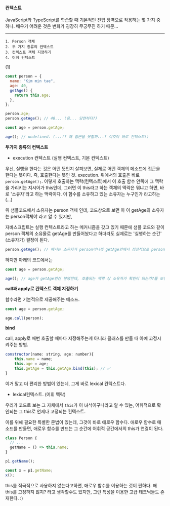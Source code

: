 #### 컨텍스트

JavaScript와 TypeScript를 학습할 때 기본적인 진입 장벽으로 작용하는 몇 가지 중 하나.
배우기 어려운 것은 변화가 굉장히 무궁무진 하기 때문...

---

```
1. Person 객체
2. 두 가지 종류의 컨텍스트
3. 컨텍스트 객체 지정하기
4. 어휘 컨텍스트
```

(1)

```js
const person = {
  name: "Kim min tae",
  age: 40,
  getAge() {
    return this.age;
  },
};

person.age;
person.getAge(); // 40... (음... 당연하다?)
```

```js
const age = person.getAge;

age(); // undefined. (...!? 왜 접근을 못할까...? 이것이 바로 컨텍스트!)
```

**두가지 종류의 컨텍스트**

- execution 컨텍스트 (실행 컨텍스트, 기본 컨텍스트)

우선, 실행을 한다는 것은 어떤 뜻인지 살펴보면, 실제로 어떤 객체의 메소드에 접근을 한다는 뜻이다.
즉, 호출한다는 뜻인 것. execution.
위에서의 호출은 바로 `person.getAge();`.
이렇게 호출하는 맥락(컨텍스트)에서 이 호출 함수 안쪽에 그 맥락을 가리키는 지시어가 this인데,
그러면 이 this라고 하는 객체의 맥락은 뭐냐고 하면,
바로 '소유자'라고 하는 맥락이다. 이 함수를 소유하고 있는 소유자는 누구인가 라고하는 (...)

위 샘플코드에서 소유자는 person 객체 인데,
코드상으로 보면 아 이 getAge의 소유자는 person객체야 라고 알 수 있지만,

자바스크립트는 실행 컨텍스트라고 하는 메커니즘을 갖고 있기 때문에
샘플 코드와 같이 person 객체의 소유물로 getAge를 만들어놨다고 하더라도
실제로는 '실행하는 순간' (소유자가) 결정이 된다.

```js
person.getAge(); // 에서는 소유자가 person이니까 getAge안에서 정상적으로 person의 age가 this로써 접근이 되는 것이다.
```

하지만 아래의 코드에서는

```js
const age = person.getAge;

age(); // age가 getAge인건 분명한데, 호출되는 맥락 상 소유자가 확인이 되는가?를 보면 소유자 확인이 되지 않고 있다. (소유자가 벗겨진다고 표현함.) 즉, age 함수를 실행하는 순간에 소유자 확인이 안 되고 있는 것. 그래서 소유자가 없으니까. this.age가 없어서 undefined가 되는 것이다.
```

**call과 apply로 컨텍스트 객체 지정하기**

함수라면 기본적으로 제공해주는 메소드.

```js
const age = person.getAge;

age.call(person);
```

**bind**

call, apply로 매번 호출할 때마다 지정해주는게 아니라 클래스를 만들 때 아예 고정시켜주는 방법.

```js
constructor(name: string, age: number){
    this.name = name;
    this.age = age;
    this.getAge = this.getAge.bind(this); // ✅
}
```

이거 말고 더 편리한 방법이 있는데,
그게 바로 lexical 컨텍스트다.

- lexical컨텍스트. (어휘 맥락)

우리가 코드로 보는 그 자체에서 `this`가 이 녀석이구나라고 알 수 있는,
어휘적으로 확인되는 그 this로 언제나 고정되는 컨텍스트.

이를 위해 필요한 특별한 문법이 있는데, 그것이 바로 애로우 함수다.
애로우 함수로 매소드를 만들면,
애로우 함수를 만드는 그 순간에 어휘적 공간에서의 this가 연결이 된다.

```js
class Person {
  // ...
  getName = () => this.name;
}

p1.getName();

const x = p1.getName;
x();
```

this를 적극적으로 사용하지 않는다고하면, 애로우 함수를 이용하는 것이 편하다.
왜 this를 고정하지 않지? 라고 생각할수도 있지만,
그런 특성을 이용한 고급 테크닉들도 존재한다. :)
